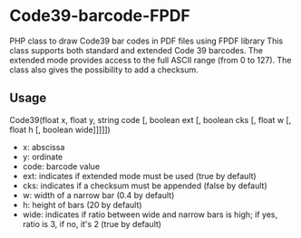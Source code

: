 Code39-barcode-FPDF
===================

PHP class to draw Code39 bar codes in PDF files using FPDF library
This class supports both standard and extended Code 39 barcodes. The extended mode provides access to the full ASCII range (from 0 to 127). The class also gives the possibility to add a checksum.

## Usage


Code39(float x, float y, string code [, boolean ext [, boolean cks [, float w [, float h [, boolean wide]]]]])

- x: abscissa
- y: ordinate
- code: barcode value
- ext: indicates if extended mode must be used (true by default)
- cks: indicates if a checksum must be appended (false by default)
- w: width of a narrow bar (0.4 by default)
- h: height of bars (20 by default)
- wide: indicates if ratio between wide and narrow bars is high; if yes, ratio is 3, if no, it's 2 (true by default) 
